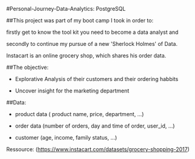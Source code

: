 #Personal-Journey-Data-Analytics: PostgreSQL

##This project was part of my boot camp I took in order to:

firstly get to know the tool kit you need to become a data analyst and

secondly to continue my pursue of a new 'Sherlock Holmes' of Data.

Instacart is an online grocery shop, which shares his order data.

##The objective:

- Explorative Analysis of their customers and their ordering habbits

- Uncover insight for the marketing department

##Data:

- product data ( product name, price, department, ...)

- order data (number of orders, day and time of order, user_id, ...)

- customer (age, income, family status, ...)

Ressource: (https://www.instacart.com/datasets/grocery-shopping-2017)
